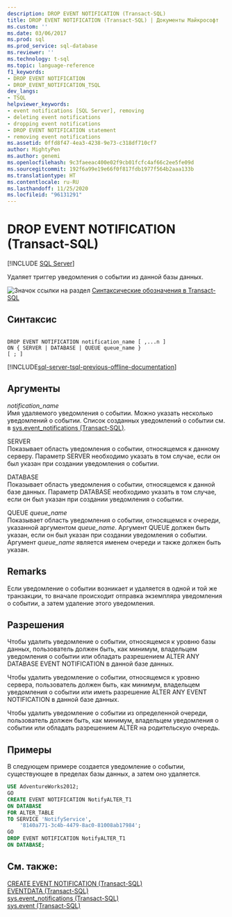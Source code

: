 ```yaml
---
description: DROP EVENT NOTIFICATION (Transact-SQL)
title: DROP EVENT NOTIFICATION (Transact-SQL) | Документы Майкрософт
ms.custom: ''
ms.date: 03/06/2017
ms.prod: sql
ms.prod_service: sql-database
ms.reviewer: ''
ms.technology: t-sql
ms.topic: language-reference
f1_keywords:
- DROP EVENT NOTIFICATION
- DROP_EVENT_NOTIFICATION_TSQL
dev_langs:
- TSQL
helpviewer_keywords:
- event notifications [SQL Server], removing
- deleting event notifications
- dropping event notifications
- DROP EVENT NOTIFICATION statement
- removing event notifications
ms.assetid: 0ffd8f47-4ea3-4238-9e73-c318df710cf7
author: MightyPen
ms.author: genemi
ms.openlocfilehash: 9c3faeeac400e02f9cb01fcfc4af66c2ee5fe09d
ms.sourcegitcommit: 192f6a99e19e66f0f817fdb1977f564b2aaa133b
ms.translationtype: HT
ms.contentlocale: ru-RU
ms.lasthandoff: 11/25/2020
ms.locfileid: "96131291"
---
```

# <a name="drop-event-notification-transact-sql"></a>DROP EVENT NOTIFICATION (Transact-SQL)
[!INCLUDE [SQL Server](../../includes/applies-to-version/sqlserver.md)]

  Удаляет триггер уведомления о событии из данной базы данных.  
  
 ![Значок ссылки на раздел](../../database-engine/configure-windows/media/topic-link.gif "Значок ссылки на раздел") [Синтаксические обозначения в Transact-SQL](../../t-sql/language-elements/transact-sql-syntax-conventions-transact-sql.md)  
  
## <a name="syntax"></a>Синтаксис  
  
```syntaxsql
  
DROP EVENT NOTIFICATION notification_name [ ,...n ]  
ON { SERVER | DATABASE | QUEUE queue_name }  
[ ; ]  
```  
  
[!INCLUDE[sql-server-tsql-previous-offline-documentation](../../includes/sql-server-tsql-previous-offline-documentation.md)]

## <a name="arguments"></a>Аргументы
 *notification_name*  
 Имя удаляемого уведомления о событии. Можно указать несколько уведомлений о событии. Список созданных уведомлений о событии см. в [sys.event_notifications (Transact-SQL)](../../relational-databases/system-catalog-views/sys-event-notifications-transact-sql.md).  
  
 SERVER  
 Показывает область уведомления о событии, относящемся к данному серверу. Параметр SERVER необходимо указать в том случае, если он был указан при создании уведомления о событии.  
  
 DATABASE  
 Показывает область уведомления о событии, относящемся к данной базе данных. Параметр DATABASE необходимо указать в том случае, если он был указан при создании уведомления о событии.  
  
 QUEUE *queue_name*  
 Показывает область уведомления о событии, относящемся к очереди, указанной аргументом *queue_name*. Аргумент QUEUE должен быть указан, если он был указан при создании уведомления о событии. Аргумент *queue_name* является именем очереди и также должен быть указан.  
  
## <a name="remarks"></a>Remarks  
 Если уведомление о событии возникает и удаляется в одной и той же транзакции, то вначале происходит отправка экземпляра уведомления о событии, а затем удаление этого уведомления.  
  
## <a name="permissions"></a>Разрешения  
 Чтобы удалить уведомление о событии, относящемся к уровню базы данных, пользователь должен быть, как минимум, владельцем уведомления о событии или обладать разрешением ALTER ANY DATABASE EVENT NOTIFICATION в данной базе данных.  
  
 Чтобы удалить уведомление о событии, относящемся к уровню сервера, пользователь должен быть, как минимум, владельцем уведомления о событии или иметь разрешение ALTER ANY EVENT NOTIFICATION в данной базе данных.  
  
 Чтобы удалить уведомление о событии из определенной очереди, пользователь должен быть, как минимум, владельцем уведомления о событии или обладать разрешением ALTER на родительскую очередь.  
  
## <a name="examples"></a>Примеры  
 В следующем примере создается уведомление о событии, существующее в пределах базы данных, а затем оно удаляется.  
  
```sql  
USE AdventureWorks2012;  
GO  
CREATE EVENT NOTIFICATION NotifyALTER_T1  
ON DATABASE  
FOR ALTER_TABLE  
TO SERVICE 'NotifyService',  
    '8140a771-3c4b-4479-8ac0-81008ab17984';  
GO  
DROP EVENT NOTIFICATION NotifyALTER_T1  
ON DATABASE;  
```  
  
## <a name="see-also"></a>См. также:  
 [CREATE EVENT NOTIFICATION (Transact-SQL)](../../t-sql/statements/create-event-notification-transact-sql.md)   
 [EVENTDATA (Transact-SQL)](../../t-sql/functions/eventdata-transact-sql.md)   
 [sys.event_notifications (Transact-SQL)](../../relational-databases/system-catalog-views/sys-event-notifications-transact-sql.md)   
 [sys.event (Transact-SQL)](../../relational-databases/system-catalog-views/sys-events-transact-sql.md)  
  
  
